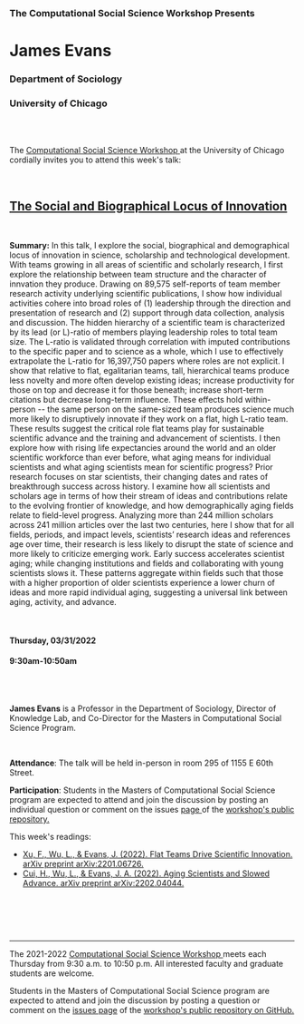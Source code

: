 

<br>

<h3 class=pfblock-header> The Computational Social Science Workshop Presents </h3>

<h1 class=pfblock-header3> James Evans</h1>
<h3 class=pfblock-header3> Department of Sociology </h3>
<h3 class=pfblock-header3> University of Chicago </h3>

<br><br>



<p class=pfblock-header3>The <a href="https://macss.uchicago.edu/content/computation-workshop"> Computational Social Science Workshop </a> at the University of Chicago cordially invites you to attend this week's talk:</p>



<br>

<div class=pfblock-header3>
<h2 class=pfblock-header>
  <a href=https://github.com/uchicago-computation-workshop/Spring2022/tree/master/03-31_Evans> The Social and Biographical Locus of Innovation </a>
</h2>

<br>
</div>



<p class=footertext2>

**Summary:** In this talk, I explore the social, biographical and demographical locus of innovation in science, scholarship and technological development. With teams growing in all areas of scientific and scholarly research, I first explore the relationship between team structure and the character of innvation they produce. Drawing on 89,575 self-reports of team member research activity underlying scientific publications, I show how individual activities cohere into broad roles of (1) leadership through the direction and presentation of research and (2) support through data collection, analysis and discussion. The hidden hierarchy of a scientific team is characterized by its lead (or L)-ratio of members playing leadership roles to total team size. The L-ratio is validated through correlation with imputed contributions to the specific paper and to science as a whole, which I use to effectively extrapolate the L-ratio for 16,397,750 papers where roles are not explicit. I show that relative to flat, egalitarian teams, tall, hierarchical teams produce less novelty and more often develop existing ideas; increase productivity for those on top and decrease it for those beneath; increase short-term citations but decrease long-term influence. These effects hold within-person -- the same person on the same-sized team produces science much more likely to disruptively innovate if they work on a flat, high L-ratio team. These results suggest the critical role flat teams play for sustainable scientific advance and the training and advancement of scientists. I then explore how with rising life expectancies around the world and an older scientific workforce than ever before, what aging means for individual scientists and what aging scientists mean for scientific progress? Prior research focuses on star scientists, their changing dates and rates of breakthrough success across history. I examine how all scientists and scholars age in terms of how their stream of ideas and contributions relate to the evolving frontier of knowledge, and how demographically aging fields relate to field-level progress. Analyzing more than 244 million scholars across 241 million articles over the last two centuries, here I show that for all fields, periods, and impact levels, scientists’ research ideas and references age over time, their research is less likely to disrupt the state of science and more likely to criticize emerging work. Early success accelerates scientist aging; while changing institutions and fields and collaborating with young scientists slows it. These patterns aggregate within fields such that those with a higher proportion of older scientists experience a lower churn of ideas and more rapid individual aging, suggesting a universal link between aging, activity, and advance.


</p>

<br>

<h4 class=pfblock-header3> Thursday, 03/31/2022 </h4>
<h4 class=pfblock-header3> 9:30am-10:50am </h4>

<br><br>

<p class=footertext2>

**James Evans** is a Professor in the Department of Sociology, Director of Knowledge Lab, and Co-Director for the Masters in Computational Social Science Program.

</p>

<br>

<p class=footertext2>

**Attendance**: The talk will be held in-person in room 295 of 1155 E 60th Street.
</p>

<p class=footertext2>

**Participation**: Students in the Masters of Computational Social Science program are expected to attend and join the discussion by posting an individual question or comment on the issues <a href= https://github.com/uchicago-computation-workshop/Spring2022/issues/1> page </a> of the <a href="https://github.com/uchicago-computation-workshop"> workshop's public repository.</a>

This week's readings:

- [Xu, F., Wu, L., & Evans, J. (2022). Flat Teams Drive Scientific Innovation. arXiv preprint arXiv:2201.06726.](https://github.com/uchicago-computation-workshop/Spring2022/blob/master/03-31_Evans/evans1.pdf)
- [Cui, H., Wu, L., & Evans, J. A. (2022). Aging Scientists and Slowed Advance. arXiv preprint arXiv:2202.04044.](https://github.com/uchicago-computation-workshop/Spring2022/blob/master/03-31_Evans/evans2.pdf)


<br>

<br><br>

---

<p class=footertext> The 2021-2022 <a href="https://macss.uchicago.edu/content/computation-workshop"> Computational Social Science Workshop </a> meets each Thursday from 9:30 a.m. to 10:50 p.m. All interested faculty and graduate students are welcome.</p>



<p class=footertext>Students in the Masters of Computational Social Science program are expected to attend and join the discussion by posting a question or comment on the <a href=https://github.com/uchicago-computation-workshop/Spring2022/issues/1>issues page</a> of the <a href=https://github.com/uchicago-computation-workshop/Spring2022/tree/master/03-31_Evans>workshop's public repository on GitHub.</a></p>
